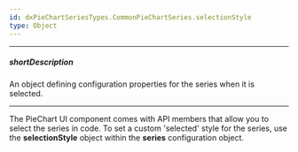 ```yaml
---
id: dxPieChartSeriesTypes.CommonPieChartSeries.selectionStyle
type: Object
---
```

---
##### shortDescription
An object defining configuration properties for the series when it is selected.

---
The PieChart UI component comes with API members that allow you to select the series in code. To set a custom 'selected' style for the series, use the **selectionStyle** object within the **series** configuration object.